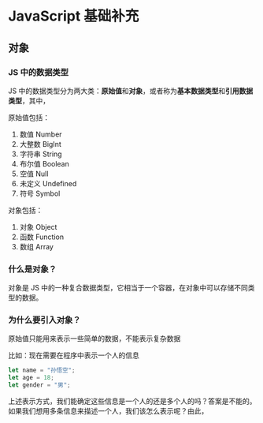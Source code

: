 # JavaScript 基础补充

## 对象

### JS 中的数据类型

JS 中的数据类型分为两大类：**原始值**和**对象**，或者称为**基本数据类型**和**引用数据类型**，其中，

原始值包括：

1. 数值 Number
2. 大整数 BigInt
3. 字符串 String
4. 布尔值 Boolean
5. 空值 Null
6. 未定义 Undefined
7. 符号 Symbol

对象包括：

1. 对象 Object
2. 函数 Function
3. 数组 Array

### 什么是对象？

对象是 JS 中的一种复合数据类型，它相当于一个容器，在对象中可以存储不同类型的数据。

### 为什么要引入对象？

原始值只能用来表示一些简单的数据，不能表示复杂数据

比如：现在需要在程序中表示一个人的信息

```javascript
let name = "孙悟空";
let age = 18;
let gender = "男";
```

上述表示方式，我们能确定这些信息是一个人的还是多个人的吗？答案是不能的。如果我们想用多条信息来描述一个人，我们该怎么表示呢？由此，



  





